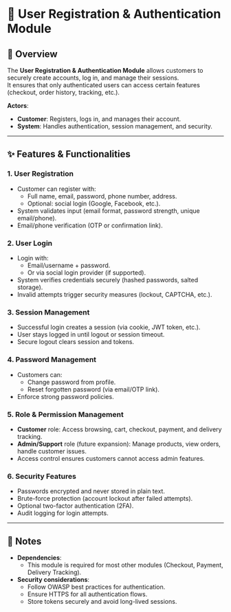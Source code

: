 # 🔐 User Registration & Authentication Module

## 📌 Overview
The **User Registration & Authentication Module** allows customers to securely create accounts, log in, and manage their sessions.  
It ensures that only authenticated users can access certain features (checkout, order history, tracking, etc.).  

**Actors**:  
- **Customer**: Registers, logs in, and manages their account.  
- **System**: Handles authentication, session management, and security.  

---

## ✨ Features & Functionalities

### 1. User Registration
- Customer can register with:
  - Full name, email, password, phone number, address.  
  - Optional: social login (Google, Facebook, etc.).  
- System validates input (email format, password strength, unique email/phone).  
- Email/phone verification (OTP or confirmation link).  

### 2. User Login
- Login with:
  - Email/username + password.  
  - Or via social login provider (if supported).  
- System verifies credentials securely (hashed passwords, salted storage).  
- Invalid attempts trigger security measures (lockout, CAPTCHA, etc.).  

### 3. Session Management
- Successful login creates a session (via cookie, JWT token, etc.).  
- User stays logged in until logout or session timeout.  
- Secure logout clears session and tokens.  

### 4. Password Management
- Customers can:
  - Change password from profile.  
  - Reset forgotten password (via email/OTP link).  
- Enforce strong password policies.  

### 5. Role & Permission Management
- **Customer** role: Access browsing, cart, checkout, payment, and delivery tracking.  
- **Admin/Support** role (future expansion): Manage products, view orders, handle customer issues.  
- Access control ensures customers cannot access admin features.  

### 6. Security Features
- Passwords encrypted and never stored in plain text.  
- Brute-force protection (account lockout after failed attempts).  
- Optional two-factor authentication (2FA).  
- Audit logging for login attempts.  


---

## 📌 Notes
- **Dependencies**:  
  - This module is required for most other modules (Checkout, Payment, Delivery Tracking).  
- **Security considerations**:  
  - Follow OWASP best practices for authentication.  
  - Ensure HTTPS for all authentication flows.  
  - Store tokens securely and avoid long-lived sessions.  
